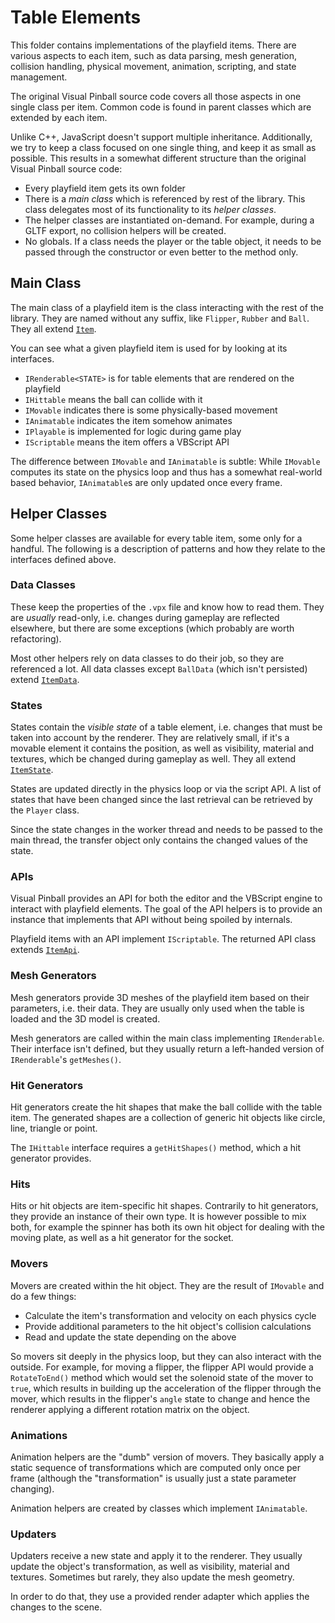 # Table Elements

This folder contains implementations of the playfield items. There are various
aspects to each item, such as data parsing, mesh generation, collision handling,
physical movement, animation, scripting, and state management.

The original Visual Pinball source code covers all those aspects in one single
class per item. Common code is found in parent classes which are extended by
each item.

Unlike C++, JavaScript doesn't support multiple inheritance. Additionally, we
try to keep a class focused on one single thing, and keep it as small as
possible. This results in a somewhat different structure than the original
Visual Pinball source code:

-   Every playfield item gets its own folder
-   There is a _main class_ which is referenced by rest of the library. This class
    delegates most of its functionality to its _helper classes_.
-   The helper classes are instantiated on-demand. For example, during a GLTF
    export, no collision helpers will be created.
-   No globals. If a class needs the player or the table object, it needs to be
    passed through the constructor or even better to the method only.

## Main Class

The main class of a playfield item is the class interacting with the rest of the
library. They are named without any suffix, like `Flipper`, `Rubber` and `Ball`.
They all extend [`Item`](item.ts).

You can see what a given playfield item is used for by looking at its interfaces.

-   `IRenderable<STATE>` is for table elements that are rendered on the playfield
-   `IHittable` means the ball can collide with it
-   `IMovable` indicates there is some physically-based movement
-   `IAnimatable` indicates the item somehow animates
-   `IPlayable` is implemented for logic during game play
-   `IScriptable` means the item offers a VBScript API

The difference between `IMovable` and `IAnimatable` is subtle: While `IMovable`
computes its state on the physics loop and thus has a somewhat real-world based
behavior, `IAnimatable`s are only updated once every frame.

## Helper Classes

Some helper classes are available for every table item, some only for a handful.
The following is a description of patterns and how they relate to the interfaces
defined above.

### Data Classes

These keep the properties of the `.vpx` file and know how to read them. They
are _usually_ read-only, i.e. changes during gameplay are reflected elsewhere,
but there are some exceptions (which probably are worth refactoring).

Most other helpers rely on data classes to do their job, so they are referenced
a lot. All data classes except `BallData` (which isn't persisted) extend
[`ItemData`](item-data.ts).

### States

States contain the _visible state_ of a table element, i.e. changes that must be
taken into account by the renderer. They are relatively small, if it's a movable
element it contains the position, as well as visibility, material and textures,
which be changed during gameplay as well. They all extend
[`ItemState`](item-state.ts).

States are updated directly in the physics loop or via the script API. A list of
states that have been changed since the last retrieval can be retrieved by the
`Player` class.

Since the state changes in the worker thread and needs to be passed to the main
thread, the transfer object only contains the changed values of the state.

### APIs

Visual Pinball provides an API for both the editor and the VBScript engine to
interact with playfield elements. The goal of the API helpers is to provide an
instance that implements that API without being spoiled by internals.

Playfield items with an API implement `IScriptable`. The returned API class
extends [`ItemApi`](item-api.ts).

### Mesh Generators

Mesh generators provide 3D meshes of the playfield item based on their
parameters, i.e. their data. They are usually only used when the table is loaded
and the 3D model is created.

Mesh generators are called within the main class implementing `IRenderable`.
Their interface isn't defined, but they usually return a left-handed version
of `IRenderable`'s `getMeshes()`.

### Hit Generators

Hit generators create the hit shapes that make the ball collide with the table
item. The generated shapes are a collection of generic hit objects like circle,
line, triangle or point.

The `IHittable` interface requires a `getHitShapes()` method, which a hit
generator provides.

### Hits

Hits or hit objects are item-specific hit shapes. Contrarily to hit generators,
they provide an instance of their own type. It is however possible to mix both,
for example the spinner has both its own hit object for dealing with the moving
plate, as well as a hit generator for the socket.

### Movers

Movers are created within the hit object. They are the result of `IMovable` and
do a few things:

-   Calculate the item's transformation and velocity on each physics cycle
-   Provide additional parameters to the hit object's collision calculations
-   Read and update the state depending on the above

So movers sit deeply in the physics loop, but they can also interact with the
outside. For example, for moving a flipper, the flipper API would provide a
`RotateToEnd()` method which would set the solenoid state of the mover to
`true`, which results in building up the acceleration of the flipper through the
mover, which results in the flipper's `angle` state to change and hence the
renderer applying a different rotation matrix on the object.

### Animations

Animation helpers are the "dumb" version of movers. They basically apply a
static sequence of transformations which are computed only once per frame
(although the "transformation" is usually just a state parameter changing).

Animation helpers are created by classes which implement `IAnimatable`.

### Updaters

Updaters receive a new state and apply it to the renderer. They usually update
the object's transformation, as well as visibility, material and textures.
Sometimes but rarely, they also update the mesh geometry.

In order to do that, they use a provided render adapter which applies the
changes to the scene.

